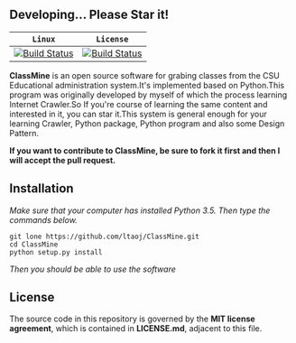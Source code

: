 ## **Developing... Please Star it!**

|**`Linux`**|**`License`**|
|-----------|-------------|
|[![Build Status](https://www.travis-ci.org/ltaoj/ClassMine.svg?branch=master) ](https://www.travis-ci.org/ltaoj/ClassMine)|[![Build Status](https://camo.githubusercontent.com/890acbdcb87868b382af9a4b1fac507b9659d9bf/68747470733a2f2f696d672e736869656c64732e696f2f62616467652f6c6963656e73652d4d49542d626c75652e737667) ](https://github.com/ltaoj/ClassMine/blob/master/LICENSE)|

**ClassMine** is an open source software for grabing classes from the CSU 
Educational administration system.It's implemented based on Python.This program was originally developed by myself of which the process learning Internet Crawler.So If you're course of learning the same content and interested in it, you can star it.This system is general enough for your learning Crawler, Python package, Python program and also some Design Pattern.

**If you want to contribute to ClassMine, be sure to fork it first and then I will accept the pull request.**

## Installation
*Make sure that your computer has installed Python 3.5. Then type the commands below.*
```
git lone https://github.com/ltaoj/ClassMine.git
cd ClassMine
python setup.py install
```
*Then you should be able to use the software*

## License

The source code in this repository is governed by the **MIT license agreement**, which is contained in **LICENSE.md**, adjacent to this file.
